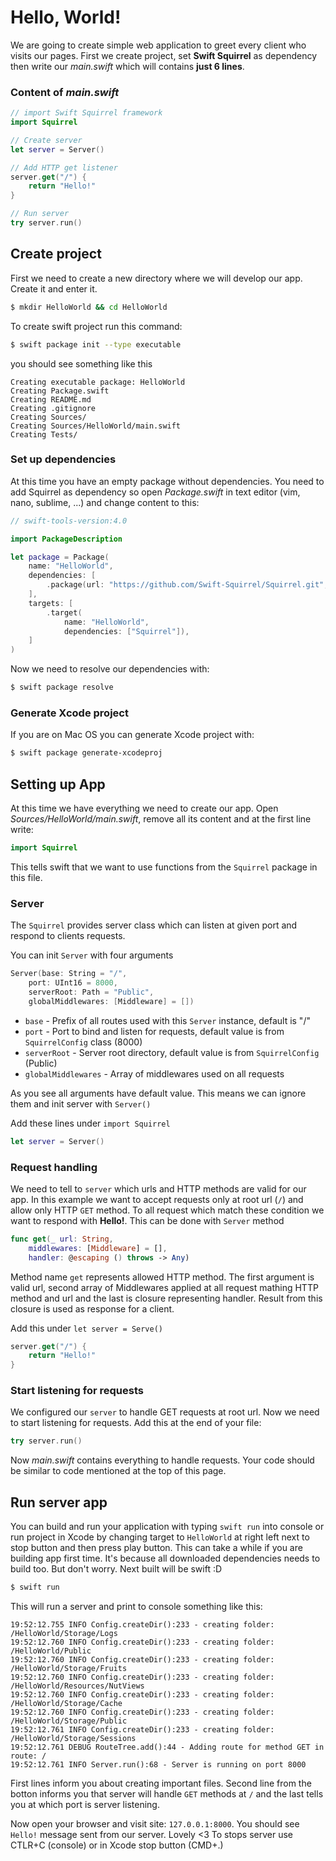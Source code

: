 # Hello, World!

We are going to create simple web application to greet every client who visits our pages. First we create project, set **Swift Squirrel** as dependency then write our *main.swift* which will contains **just 6 lines**.

### Content of *main.swift*

```swift
// import Swift Squirrel framework
import Squirrel

// Create server
let server = Server()

// Add HTTP get listener
server.get("/") {
    return "Hello!"
}

// Run server
try server.run()
```

## Create project

First we need to create a new directory where we will develop our app. Create it and enter it.

```sh
$ mkdir HelloWorld && cd HelloWorld
```

To create swift project run this command:

```sh
$ swift package init --type executable
```

you should see something like this

```
Creating executable package: HelloWorld
Creating Package.swift
Creating README.md
Creating .gitignore
Creating Sources/
Creating Sources/HelloWorld/main.swift
Creating Tests/
```

### Set up dependencies

At this time you have an empty package without dependencies. You need to add Squirrel as dependency so open *Package.swift* in text editor (vim, nano, sublime, ...) and change content to this:

```swift
// swift-tools-version:4.0

import PackageDescription

let package = Package(
    name: "HelloWorld",
    dependencies: [
        .package(url: "https://github.com/Swift-Squirrel/Squirrel.git", from: "1.0.0"),
    ],
    targets: [
        .target(
            name: "HelloWorld",
            dependencies: ["Squirrel"]),
    ]
)
```

Now we need to resolve our dependencies with:

```sh
$ swift package resolve
```

### Generate Xcode project

If you are on Mac OS you can generate Xcode project with:

```sh
$ swift package generate-xcodeproj
```

## Setting up App

At this time we have everything we need to create our app. Open *Sources/HelloWorld/main.swift*, remove all its content and at the first line write:

```swift
import Squirrel
```

This tells swift that we want to use functions from the `Squirrel` package in this file.

### Server

The `Squirrel` provides server class which can listen at given port and respond to clients requests. 

You can init `Server` with four arguments

```swift
Server(base: String = "/",
    port: UInt16 = 8000,
    serverRoot: Path = "Public",
    globalMiddlewares: [Middleware] = [])
```

- `base` - Prefix of all routes used with this `Server` instance, default is "/"
- `port` - Port to bind and listen for requests, default value is from `SquirrelConfig` class (8000)
- `serverRoot` - Server root directory, default value is from `SquirrelConfig` (Public)
- `globalMiddlewares` - Array of middlewares used on all requests

As you see all arguments have default value. This means we can ignore them and init server with `Server()`

Add these lines under `import Squirrel`

```swift 
let server = Server()
```

### Request handling

We need to tell to `server` which urls and HTTP methods are valid for our app. In this example we want to accept requests only at root url (`/`) and allow only HTTP `GET` method. To all request which match these condition we want to respond with **Hello!**. This can be done with `Server` method

```swift
func get(_ url: String, 
    middlewares: [Middleware] = [], 
    handler: @escaping () throws -> Any)
```

Method name `get` represents allowed HTTP method. The first argument is valid url, second array of Middlewares applied at all request mathing HTTP method and url and the last is closure representing handler. Result from this closure is used as response for a client.

Add this under `let server = Serve()`

```swift
server.get("/") {
    return "Hello!"
}
```

### Start listening for requests

We configured our `server` to handle GET requests at root url. Now we need to start listening for requests. Add this at the end of your file:

```swift
try server.run()
```

Now *main.swift* contains everything to handle requests. Your code should be similar to code mentioned at the top of this page.

## Run server app

You can build and run your application with typing `swift run` into console or run project in Xcode by changing target to `HelloWorld` at right left next to stop button and then press play button. This can take a while if you are building app first time. It's because all downloaded dependencies needs to build too. But don't worry. Next built will be swift :D

```sh
$ swift run
```

This will run a server and print to console something like this:

```
19:52:12.755 INFO Config.createDir():233 - creating folder: /HelloWorld/Storage/Logs
19:52:12.760 INFO Config.createDir():233 - creating folder: /HelloWorld/Public
19:52:12.760 INFO Config.createDir():233 - creating folder: /HelloWorld/Storage/Fruits
19:52:12.760 INFO Config.createDir():233 - creating folder: /HelloWorld/Resources/NutViews
19:52:12.760 INFO Config.createDir():233 - creating folder: /HelloWorld/Storage/Cache
19:52:12.760 INFO Config.createDir():233 - creating folder: /HelloWorld/Storage/Public
19:52:12.761 INFO Config.createDir():233 - creating folder: /HelloWorld/Storage/Sessions
19:52:12.761 DEBUG RouteTree.add():44 - Adding route for method GET in route: /
19:52:12.761 INFO Server.run():68 - Server is running on port 8000
```
First lines inform you about creating important files. Second line from the botton informs you that server will handle `GET` methods at `/` and the last tells you at which port is server listening.

Now open your browser and visit site: `127.0.0.1:8000`. You should see `Hello!` message sent from our server. Lovely <3 To stops server use CTLR+C (console) or in Xcode stop button (CMD+.)
